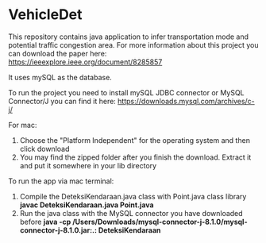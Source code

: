 # VehicleDet

This repository contains java application to infer transportation mode and potential traffic congestion area. For more information about this project you can download the paper here:
https://ieeexplore.ieee.org/document/8285857

It uses mySQL as the database.

To run the project you need to install mySQL JDBC connector or MySQL Connector/J you can find it here:
https://downloads.mysql.com/archives/c-j/

For mac:
1. Choose the "Platform Independent" for the operating system and then click download
2. You may find the zipped folder after you finish the download. Extract it and put it somewhere in your lib directory

To run the app via mac terminal: 
1. Compile the DeteksiKendaraan.java class with Point.java class library
   **javac DeteksiKendaraan.java Point.java**
2. Run the java class with the MySQL connector you have downloaded before
   **java -cp /Users/Downloads/mysql-connector-j-8.1.0/mysql-connector-j-8.1.0.jar:.: DeteksiKendaraan**





